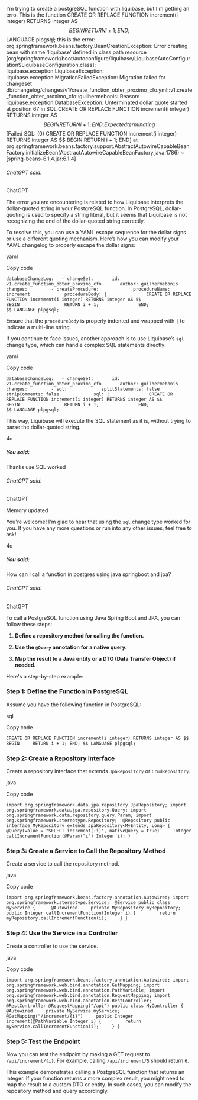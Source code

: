 I'm trying to create a postgreSQL function with liquibase, but I'm getting an erro. This is the function CREATE OR REPLACE FUNCTION increment(i integer) RETURNS integer AS $$ BEGIN RETURN i + 1; END; $$ LANGUAGE plpgsql; this is the error: org.springframework.beans.factory.BeanCreationException: Error creating bean with name 'liquibase' defined in class path resource [org/springframework/boot/autoconfigure/liquibase/LiquibaseAutoConfiguration$LiquibaseConfiguration.class]: liquibase.exception.LiquibaseException: liquibase.exception.MigrationFailedException: Migration failed for changeset db/changelog/changes/v1/create_function_obter_proximo_cfo.yml::v1.create_function_obter_proximo_cfo::guilhermebonis: Reason: liquibase.exception.DatabaseException: Unterminated dollar quote started at position 67 in SQL CREATE OR REPLACE FUNCTION increment(i integer) RETURNS integer AS $$ BEGIN RETURN i + 1; END. Expected terminating $$ [Failed SQL: (0) CREATE OR REPLACE FUNCTION increment(i integer) RETURNS integer AS $$ BEGIN RETURN i + 1; END] at org.springframework.beans.factory.support.AbstractAutowireCapableBeanFactory.initializeBean(AbstractAutowireCapableBeanFactory.java:1786) ~[spring-beans-6.1.4.jar:6.1.4]

###### ChatGPT said:

ChatGPT

The error you are encountering is related to how Liquibase interprets the dollar-quoted string in your PostgreSQL function. In PostgreSQL, dollar-quoting is used to specify a string literal, but it seems that Liquibase is not recognizing the end of the dollar-quoted string correctly.

To resolve this, you can use a YAML escape sequence for the dollar signs or use a different quoting mechanism. Here’s how you can modify your YAML changelog to properly escape the dollar signs:

yaml

Copy code

`databaseChangeLog:   - changeSet:       id: v1.create_function_obter_proximo_cfo       author: guilhermebonis       changes:         - createProcedure:             procedureName: increment             procedureBody: |               CREATE OR REPLACE FUNCTION increment(i integer) RETURNS integer AS $$               BEGIN                 RETURN i + 1;               END;               $$ LANGUAGE plpgsql;`

Ensure that the `procedureBody` is properly indented and wrapped with `|` to indicate a multi-line string.

If you continue to face issues, another approach is to use Liquibase’s `sql` change type, which can handle complex SQL statements directly:

yaml

Copy code

`databaseChangeLog:   - changeSet:       id: v1.create_function_obter_proximo_cfo       author: guilhermebonis       changes:         - sql:             splitStatements: false             stripComments: false             sql: |               CREATE OR REPLACE FUNCTION increment(i integer) RETURNS integer AS $$               BEGIN                 RETURN i + 1;               END;               $$ LANGUAGE plpgsql;`

This way, Liquibase will execute the SQL statement as it is, without trying to parse the dollar-quoted string.

4o

##### You said:

Thanks use SQL worked

###### ChatGPT said:

ChatGPT

Memory updated

You're welcome! I'm glad to hear that using the `sql` change type worked for you. If you have any more questions or run into any other issues, feel free to ask!

4o

##### You said:

How can I call a function in postgres using java springboot and jpa?

###### ChatGPT said:

ChatGPT

To call a PostgreSQL function using Java Spring Boot and JPA, you can follow these steps:

1. **Define a repository method for calling the function.**
    
2. **Use the `@Query` annotation for a native query.**
    
3. **Map the result to a Java entity or a DTO (Data Transfer Object) if needed.**
    

Here's a step-by-step example:

### Step 1: Define the Function in PostgreSQL

Assume you have the following function in PostgreSQL:

sql

Copy code

`CREATE OR REPLACE FUNCTION increment(i integer) RETURNS integer AS $$ BEGIN     RETURN i + 1; END; $$ LANGUAGE plpgsql;`

### Step 2: Create a Repository Interface

Create a repository interface that extends `JpaRepository` or `CrudRepository`.

java

Copy code

`import org.springframework.data.jpa.repository.JpaRepository; import org.springframework.data.jpa.repository.Query; import org.springframework.data.repository.query.Param; import org.springframework.stereotype.Repository;  @Repository public interface MyRepository extends JpaRepository<MyEntity, Long> {          @Query(value = "SELECT increment(:i)", nativeQuery = true)     Integer callIncrementFunction(@Param("i") Integer i); }`

### Step 3: Create a Service to Call the Repository Method

Create a service to call the repository method.

java

Copy code

`import org.springframework.beans.factory.annotation.Autowired; import org.springframework.stereotype.Service;  @Service public class MyService {      @Autowired     private MyRepository myRepository;      public Integer callIncrementFunction(Integer i) {         return myRepository.callIncrementFunction(i);     } }`

### Step 4: Use the Service in a Controller

Create a controller to use the service.

java

Copy code

`import org.springframework.beans.factory.annotation.Autowired; import org.springframework.web.bind.annotation.GetMapping; import org.springframework.web.bind.annotation.PathVariable; import org.springframework.web.bind.annotation.RequestMapping; import org.springframework.web.bind.annotation.RestController;  @RestController @RequestMapping("/api") public class MyController {      @Autowired     private MyService myService;      @GetMapping("/increment/{i}")     public Integer increment(@PathVariable Integer i) {         return myService.callIncrementFunction(i);     } }`

### Step 5: Test the Endpoint

Now you can test the endpoint by making a GET request to `/api/increment/{i}`. For example, calling `/api/increment/5` should return `6`.

This example demonstrates calling a PostgreSQL function that returns an integer. If your function returns a more complex result, you might need to map the result to a custom DTO or entity. In such cases, you can modify the repository method and query accordingly.